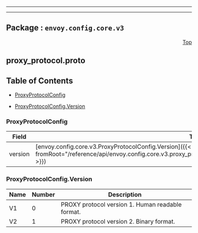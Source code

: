 
---

---

## Package : `envoy.config.core.v3`



<a name="top"></a>

<a name="API Reference for proxy_protocol.proto"></a>
<p align="right"><a href="#top">Top</a></p>

## proxy_protocol.proto


## Table of Contents
  - [ProxyProtocolConfig](#envoy.config.core.v3.ProxyProtocolConfig)

  - [ProxyProtocolConfig.Version](#envoy.config.core.v3.ProxyProtocolConfig.Version)






<a name="envoy.config.core.v3.ProxyProtocolConfig"></a>

### ProxyProtocolConfig



| Field | Type | Label | Description |
| ----- | ---- | ----- | ----------- |
| version | [envoy.config.core.v3.ProxyProtocolConfig.Version]({{< versioned_link_path fromRoot="/reference/api/envoy.config.core.v3.proxy_protocol#envoy.config.core.v3.ProxyProtocolConfig.Version" >}}) |  | The PROXY protocol version to use. See https://www.haproxy.org/download/2.1/doc/proxy-protocol.txt for details |
  




 <!-- end messages -->


<a name="envoy.config.core.v3.ProxyProtocolConfig.Version"></a>

### ProxyProtocolConfig.Version


| Name | Number | Description |
| ---- | ------ | ----------- |
| V1 | 0 | PROXY protocol version 1. Human readable format. |
| V2 | 1 | PROXY protocol version 2. Binary format. |


 <!-- end enums -->

 <!-- end HasExtensions -->

 <!-- end services -->

